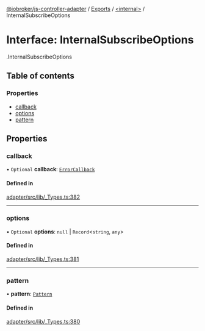 [@iobroker/js-controller-adapter](../README.md) / [Exports](../modules.md) / [<internal\>](../modules/internal_.md) / InternalSubscribeOptions

# Interface: InternalSubscribeOptions

[<internal>](../modules/internal_.md).InternalSubscribeOptions

## Table of contents

### Properties

- [callback](internal_.InternalSubscribeOptions.md#callback)
- [options](internal_.InternalSubscribeOptions.md#options)
- [pattern](internal_.InternalSubscribeOptions.md#pattern)

## Properties

### callback

• `Optional` **callback**: [`ErrorCallback`](../modules/internal_.md#errorcallback)

#### Defined in

[adapter/src/lib/_Types.ts:382](https://github.com/ioBroker/ioBroker.js-controller/blob/297e6576/packages/adapter/src/lib/_Types.ts#L382)

___

### options

• `Optional` **options**: ``null`` \| `Record`<`string`, `any`\>

#### Defined in

[adapter/src/lib/_Types.ts:381](https://github.com/ioBroker/ioBroker.js-controller/blob/297e6576/packages/adapter/src/lib/_Types.ts#L381)

___

### pattern

• **pattern**: [`Pattern`](../modules/internal_.md#pattern)

#### Defined in

[adapter/src/lib/_Types.ts:380](https://github.com/ioBroker/ioBroker.js-controller/blob/297e6576/packages/adapter/src/lib/_Types.ts#L380)
